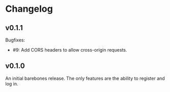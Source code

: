 # Changelog

## v0.1.1

Bugfixes:
  * #9: Add CORS headers to allow cross-origin requests.


## v0.1.0

An initial barebones release. The only features are the ability to register and log in.
